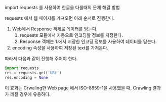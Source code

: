 import requests 를 사용하여 한글을 다룰때의 문제 해결 방법

requests 에서 웹 페이지를 가져오면 아래 순서로 진행한다.

1. Web에서 Response 객체로 데이터를 담는다.
   1.  requests 모듈에서 자동으로 인코딩할 정보를 지정한다.   
   1.  Response 객체는 1.에서 저장한 인코딩 정보를 사용하여 데이터를 담는다.   
1. encoding 속성을 사용하여 저장된 text를 가져온다. 

따라서 다음과 같이 진행해 주어야 한다. 

```python
import requests
res = requests.get('URL')
res.encoding = None
```

이 효과는 Crwaling한 Web page 에서 ISO-8859-1을 사용했을 때, Crawling 결과가 깨질 경우에 유용하다. 
